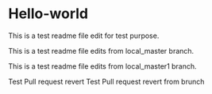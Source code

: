 # Hello-world

This is a test readme file edit for test purpose.

This is a test readme file edits from local_master branch.

This is a test readme file edits from local_master1 branch.

Test Pull request revert
Test Pull request revert from brunch
